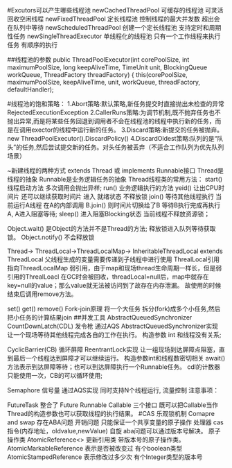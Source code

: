 #Excutors可以产生哪些线程池
newCachedThreadPool  可缓存的线程池  可灵活回收空闲线程
newFixedThreadPool 定长线程池  控制线程的最大并发数  超出会在队列中等待
newScheduledThreadPool 创建一个定长线程池 支持定时和周期性任务
newSingleThreadExecutor 单线程化的线程池 只有一个工作线程来执行任务 有顺序的执行

##线程池的参数
public ThreadPoolExecutor(int corePoolSize, 
int maximumPoolSize, 
long keepAliveTime,
 TimeUnit unit, 
 BlockingQueue workQueue, 
 ThreadFactory threadFactory)
 { this(corePoolSize, maximumPoolSize, keepAliveTime, unit, workQueue, threadFactory, defaultHandler);

#线程池的饱和策略： 
1.Abort策略:默认策略,新任务提交时直接抛出未检查的异常RejectedExecutionException 
2.CallerRuns策略:为调节机制,既不抛弃任务也不抛出异常,而是将某些任务回退到调用者不会在线程池的线程中执行新的任务，而是在调用exector的线程中运行新的任务。
3.Discard策略:新提交的任务被抛弃。 new ThreadPoolExecutor().DiscardPolicy() 
4.DiscardOldest策略:队列的是“队头”的任务,然后尝试提交新的任务。对头任务被丢弃（不适合工作队列为优先队列场景）


~新建线程的两种方式  extends Thread 或 implements Runnable接口
Thread是线程的抽象  Runnable是业务逻辑任务的抽象
Thread线程类的常用方法：
start() 线程启动方法 多次调用会抛出异样;
run() 业务逻辑执行的方法
yeid() 让出CPU时间片 还可以继续获取时间片 进入 就绪状态 不释放锁
join()  等待其他线程执行  当前运行A线程  在A的内部调用 B.join() 则时间片切换给了B 等待B执行完成再执行A, A进入阻塞等待;
sleep() 进入阻塞Blocking状态 当前线程不释放资源锁；

Object.wait() 是Object的方法并不是Thread的方法; 释放锁进入队列等待获取锁。
Object.notify() 不会释放锁

Thread-> ThreadLocal->ThreadLocalMap->
InheritableThreadLocal extends ThreadLocal  父线程生成的变量需要传递到子线程中进行使用
ThrealLocal引用指向ThreadLocalMap 弱引用，由于map和现场thread生命周期一样长，但是弱引用的ThrealLoacl
在GC时会被回收，threadLocal=null后，map中就存在key=null的value；那么value就无法被访问到了故存在内存泄漏。
故使用的时候结束后调用remove方法。

set()
get()
remove()
Fork-join原理  将一个大任务 拆分(fork)成多个小任务,然后把小任务的计算结果join
##并发工具 AbstractQueuedSynchronizer
CountDownLatch(CDL) 发令枪 通过AQS AbstractQueuedSynchronizer实现  让一个现场等待其他线程完成各自的工作在执行。
构造参数 int 和线程没有关系;

CyclicBarrier(CB)  循环屏障 ReentrantLock实现 让一组现场到达屏障点阻塞，直到最后一个线程达到屏障才可以继续运行。
构造参数int和线程数密切相关
await()方法表示到达屏障等待；也可以到达屏障执行一个Runnable任务。
cdl的计数器只能使用一次，CB的可以循环使用;

Semaphore 信号量 通过AQS实现 同时支持N个线程运行, 流量控制
注意事项：

FutureTask 整合了 Future Runnable Callable 三个接口  既可以把Callable当作Thread的构造参数也可以获取线程的执行结果。
#CAS 乐观锁机制 Comapre and swap   存在ABA问题  开销问题  只能保证一个共享变量的原子操作
处理器 cas指令(内存地址，oldvalue,newValue)  自旋
aba问题可以通过版本号解决。
原子操作类 AtomicReference<> 更新引用类
带版本号的原子操作类。
 AtomicMarkableReference  表示是否被改变过 有个boolean类型
 AtomicStampedReference   表示修改过多少次 有个Integer类型的版本号






